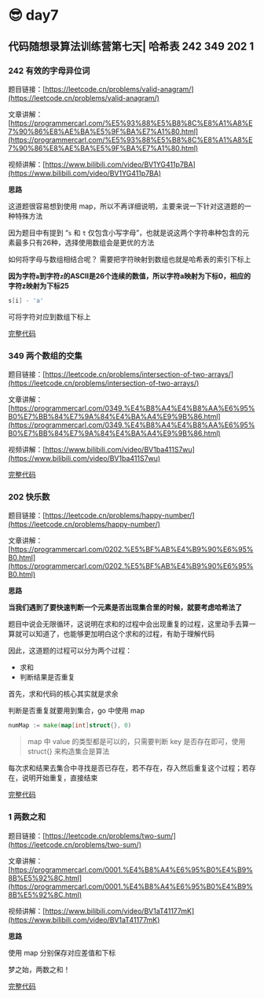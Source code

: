 # 😎 day7

## 代码随想录算法训练营第七天| 哈希表 242 349 202 1

### 242 有效的字母异位词

题目链接：[https://leetcode.cn/problems/valid-anagram/](https://leetcode.cn/problems/valid-anagram/)

文章讲解：[https://programmercarl.com/%E5%93%88%E5%B8%8C%E8%A1%A8%E7%90%86%E8%AE%BA%E5%9F%BA%E7%A1%80.html](https://programmercarl.com/%E5%93%88%E5%B8%8C%E8%A1%A8%E7%90%86%E8%AE%BA%E5%9F%BA%E7%A1%80.html)

视频讲解：[https://www.bilibili.com/video/BV1YG411p7BA](https://www.bilibili.com/video/BV1YG411p7BA)

**思路**

这道题很容易想到使用 map，所以不再详细说明，主要来说一下针对这道题的一种特殊方法

因为题目中有提到 “`s` 和 `t` 仅包含小写字母”，也就是说这两个字符串种包含的元素最多只有26种，选择使用数组会是更优的方法

如何将字母与数组相结合呢？ 需要把字符映射到数组也就是哈希表的索引下标上

**因为字符`a`到字符`z`的ASCII是26个连续的数值，所以字符a映射为下标0，相应的字符z映射为下标25**

```go
s[i] - 'a'
```

可将字符对应到数组下标上

[完整代码](https://github.com/hd2yao/leetcode/tree/master/training/day7/0242\_vaild\_anagram.go)

### 349 两个数组的交集

题目链接：[https://leetcode.cn/problems/intersection-of-two-arrays/](https://leetcode.cn/problems/intersection-of-two-arrays/)

文章讲解：[https://programmercarl.com/0349.%E4%B8%A4%E4%B8%AA%E6%95%B0%E7%BB%84%E7%9A%84%E4%BA%A4%E9%9B%86.html](https://programmercarl.com/0349.%E4%B8%A4%E4%B8%AA%E6%95%B0%E7%BB%84%E7%9A%84%E4%BA%A4%E9%9B%86.html)

视频讲解：[https://www.bilibili.com/video/BV1ba411S7wu](https://www.bilibili.com/video/BV1ba411S7wu)

[完整代码](https://github.com/hd2yao/leetcode/tree/master/training/day7/0349\_intersection\_of\_two\_arrays.go)

### 202 快乐数

题目链接：[https://leetcode.cn/problems/happy-number/](https://leetcode.cn/problems/happy-number/)

文章讲解：[https://programmercarl.com/0202.%E5%BF%AB%E4%B9%90%E6%95%B0.html](https://programmercarl.com/0202.%E5%BF%AB%E4%B9%90%E6%95%B0.html)

**思路**

**当我们遇到了要快速判断一个元素是否出现集合里的时候，就要考虑哈希法了**

题目中说会无限循环，这说明在求和的过程中会出现重复的过程，这里动手去算一算就可以知道了，也能够更加明白这个求和的过程，有助于理解代码

因此，这道题的过程可以分为两个过程：

* 求和
* 判断结果是否重复

首先，求和代码的核心其实就是求余

判断是否重复就要用到集合，go 中使用 map

```go
numMap := make(map[int]struct{}, 0)
```

> map 中 value 的类型都是可以的，只需要判断 key 是否存在即可，使用 struct{} 来构造集合是算法

每次求和结果去集合中寻找是否已存在，若不存在，存入然后重复这个过程；若存在，说明开始重复，直接结束

[完整代码](https://github.com/hd2yao/leetcode/tree/master/training/day7/0202\_happy\_number.go)

### 1 两数之和

题目链接：[https://leetcode.cn/problems/two-sum/](https://leetcode.cn/problems/two-sum/)

文章讲解：[https://programmercarl.com/0001.%E4%B8%A4%E6%95%B0%E4%B9%8B%E5%92%8C.html](https://programmercarl.com/0001.%E4%B8%A4%E6%95%B0%E4%B9%8B%E5%92%8C.html)

视频讲解：[https://www.bilibili.com/video/BV1aT41177mK](https://www.bilibili.com/video/BV1aT41177mK)

**思路**

使用 map 分别保存对应差值和下标

梦之始，两数之和！

[完整代码](https://github.com/hd2yao/leetcode/tree/master/training/day7/0001\_two\_sum.go)
